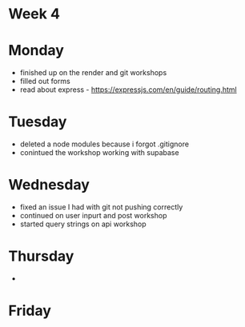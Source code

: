 # Week 4

# Monday

- finished up on the render and git workshops
- filled out forms
- read about express - https://expressjs.com/en/guide/routing.html

# Tuesday

- deleted a node modules because i forgot .gitignore
- conintued the workshop working with supabase

# Wednesday

- fixed an issue I had with git not pushing correctly
- continued on user inpurt and post workshop
- started query strings on api workshop

# Thursday

-

# Friday
